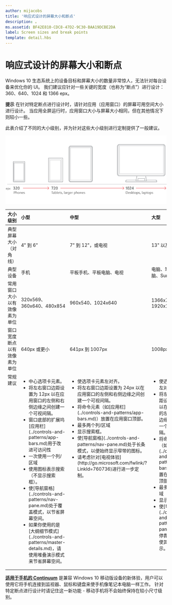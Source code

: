 ```yaml
---
author: mijacobs
title: '响应式设计的屏幕大小和断点'
description: 。
ms.assetid: BF42E810-CDC8-47D2-9C30-BAA19DCBE2DA
label: Screen sizes and break points
template: detail.hbs
---
```


#  响应式设计的屏幕大小和断点

Windows 10 生态系统上的设备目标和屏幕大小的数量非常惊人，无法针对每台设备来优化你的 UI。 我们建议应针对一些关键的宽度（也称为“断点”）进行设计：360、640、1024 和 1366 epx。

**提示** 在针对特定断点进行设计时，请针对应用（应用窗口）的屏幕可用空间大小进行设计。 当应用全屏运行时，应用窗口大小与屏幕大小相同，但在其他情况下则较小一些。
 

此表介绍了不同的大小级别，并为针对这些大小级别进行定制提供了一般建议。

![响应式设计断点](images/rsp-design/rspd-breakpoints.png)

<table>
<colgroup>
<col width="25%" />
<col width="25%" />
<col width="25%" />
<col width="25%" />
</colgroup>
<thead>
<tr class="header">
<th align="left">大小级别</th>
<th align="left">小型</th>
<th align="left">中型</th>
<th align="left">大型</th>
</tr>
</thead>
<tbody>
<tr class="odd">
<td align="left">典型屏幕大小（对角线）</td>
<td align="left">4&quot; 到 6&quot;</td>
<td align="left">7&quot; 到 12&quot;，或电视</td>
<td align="left">13&quot; 以及更大</td>
</tr>
<tr class="even">
<td align="left">典型设备</td>
<td align="left">手机</td>
<td align="left">平板手机、平板电脑、电视</td>
<td align="left">电脑、笔记本电脑、Surface Hub</td>
</tr>
<tr class="odd">
<td align="left">常用窗口大小以有效像素为单位</td>
<td align="left">320x569、360x640、480x854</td>
<td align="left">960x540、1024x640</td>
<td align="left">1366x768、1920x1080</td>
</tr>
<tr class="even">
<td align="left">窗口宽度断点以有效像素为单位</td>
<td align="left">640px 或更小</td>
<td align="left">641px 到 1007px</td>
<td align="left">1008px 或更大</td>
</tr>
<tr class="odd">
<td align="left" valign="top">常规建议</td>
<td align="left" valign="top"><ul>
<li>中心选项卡元素。</li>
<li>将左右窗口边距设置为 12px 以在应用窗口的左侧和右侧边缘之间创建一个可视间隔。</li>
<li>窗口底部的扩展坞[应用栏](../controls-and-patterns/app-bars.md)用于改进可访问性</li>
<li>一次使用一个列/区域</li>
<li>使用图标表示搜索（不显示搜索框）。</li>
<li>使[导航窗格](../controls-and-patterns/nav-pane.md)处于覆盖模式，以节省屏幕空间。</li>
<li>如果你使用的是[大纲细节模式](../controls-and-patterns/master-details.md)，请使用堆叠演示模式来节省屏幕空间。</li>
</ul></td>
<td align="left" valign="top"><ul>
<li>使选项卡元素左对齐。</li>
<li>将左右窗口边距设置为 24px 以在应用窗口的左侧和右侧边缘之间创建一个可视间隔。</li>
<li>将命令元素（如[应用栏](../controls-and-patterns/app-bars.md)）放置在应用窗口顶部。</li>
<li>最多两个列/区域</li>
<li>显示搜索框。</li>
<li>使[导航窗格](../controls-and-patterns/nav-pane.md)处于长条模式，以便始终显示窄带的图标。</li>
<li>请考虑针对[电视体验](http://go.microsoft.com/fwlink/?LinkId=760736)进行进一步定制。</li>
</ul></td>
<td align="left" valign="top"><ul>
<li>使选项卡元素左对齐。</li>
<li>将左右窗口边距设置为 24px 以在应用窗口的左侧和右侧边缘之间创建一个可视间隔。</li>
<li>将命令元素（如[应用栏](../controls-and-patterns/app-bars.md)）放置在应用窗口顶部。</li>
<li>最多三个列/区域</li>
<li>显示搜索框。</li>
<li>使[导航窗格](../controls-and-patterns/nav-pane.md)处于停靠模式，以使其始终显示。</li>
</ul></td>
</tr>
</tbody>
</table>

[
            **适用于手机的 Continuum**](http://go.microsoft.com/fwlink/p/?LinkID=699431) 是兼容 Windows 10 移动版设备的新体验，用户可以使用它将手机连接到监视器、鼠标和键盘来使手机像笔记本电脑一样工作。 针对特定断点进行设计时请记住这一新功能 - 移动手机将不会始终保持在较小尺寸级别。
 


<!--HONumber=May16_HO2-->


